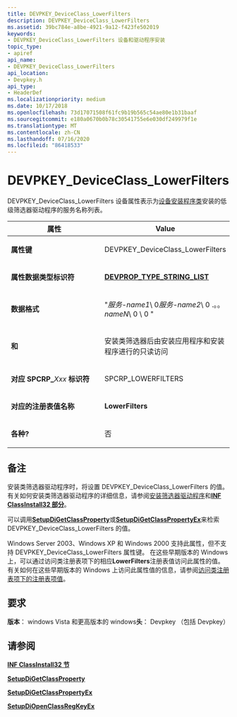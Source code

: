 ```yaml
---
title: DEVPKEY_DeviceClass_LowerFilters
description: DEVPKEY_DeviceClass_LowerFilters
ms.assetid: 39bc784e-a8be-4921-9a12-f423fe502019
keywords:
- DEVPKEY_DeviceClass_LowerFilters 设备和驱动程序安装
topic_type:
- apiref
api_name:
- DEVPKEY_DeviceClass_LowerFilters
api_location:
- Devpkey.h
api_type:
- HeaderDef
ms.localizationpriority: medium
ms.date: 10/17/2018
ms.openlocfilehash: 73d17071508f61fc9b19b565c54ae80e1b31baaf
ms.sourcegitcommit: e180a0670b0b78c30541755e6e030df249979f1e
ms.translationtype: MT
ms.contentlocale: zh-CN
ms.lasthandoff: 07/16/2020
ms.locfileid: "86418533"
---
```

# <a name="devpkey_deviceclass_lowerfilters"></a>DEVPKEY_DeviceClass_LowerFilters


DEVPKEY_DeviceClass_LowerFilters 设备属性表示为[设备安装程序类](https://docs.microsoft.com/windows-hardware/drivers/install/device-setup-classes)安装的低级筛选器驱动程序的服务名称列表。

<table>
<colgroup>
<col width="50%" />
<col width="50%" />
</colgroup>
<thead>
<tr>
<th>属性</th>
<th>Value</th>
</tr>
</thead>
<tbody>
<tr class="odd">
<td align="left"><p><strong>属性键</strong></p></td>
<td align="left"><p>DEVPKEY_DeviceClass_LowerFilters</p></td>
</tr>
<tr class="even">
<td align="left"><p><strong>属性数据类型标识符</strong></p></td>
<td align="left"><p><a href="devprop-type-string-list.md" data-raw-source="[&lt;strong&gt;DEVPROP_TYPE_STRING_LIST&lt;/strong&gt;](devprop-type-string-list.md)"><strong>DEVPROP_TYPE_STRING_LIST</strong></a></p></td>
</tr>
<tr class="odd">
<td align="left"><p><strong>数据格式</strong></p></td>
<td align="left"><p>"<em>服务-name1</em>\ 0<em>服务-name2</em>\ 0 .。。<em>nameN</em>\ 0 \ 0 "</p></td>
</tr>
<tr class="even">
<td align="left"><p><strong>和</strong></p></td>
<td align="left"><p>安装类筛选器后由安装应用程序和安装程序进行的只读访问</p></td>
</tr>
<tr class="odd">
<td align="left"><p><strong>对应 SPCRP_</strong><em>Xxx</em> <strong>标识符</strong></p></td>
<td align="left"><p>SPCRP_LOWERFILTERS</p></td>
</tr>
<tr class="even">
<td align="left"><p><strong>对应的注册表值名称</strong></p></td>
<td align="left"><p><strong>LowerFilters</strong></p></td>
</tr>
<tr class="odd">
<td align="left"><p><strong>各种?</strong></p></td>
<td align="left"><p>否</p></td>
</tr>
</tbody>
</table>

 

<a name="remarks"></a>备注
-------

安装类筛选器驱动程序时，将设置 DEVPKEY_DeviceClass_LowerFilters 的值。 有关如何安装类筛选器驱动程序的详细信息，请参阅[安装筛选器驱动程序](https://docs.microsoft.com/windows-hardware/drivers/install/installing-a-filter-driver)和[**INF ClassInstall32 部分**](https://docs.microsoft.com/windows-hardware/drivers/install/inf-classinstall32-section)。

可以调用[**SetupDiGetClassProperty**](https://docs.microsoft.com/windows/desktop/api/setupapi/nf-setupapi-setupdigetclasspropertyw)或[**SetupDiGetClassPropertyEx**](https://docs.microsoft.com/windows/desktop/api/setupapi/nf-setupapi-setupdigetclasspropertyexw)来检索 DEVPKEY_DeviceClass_LowerFilters 的值。

Windows Server 2003、Windows XP 和 Windows 2000 支持此属性，但不支持 DEVPKEY_DeviceClass_LowerFilters 属性键。 在这些早期版本的 Windows 上，可以通过访问类注册表项下的相应**LowerFilters**注册表值访问此属性的值。 有关如何在这些早期版本的 Windows 上访问此属性值的信息，请参阅[访问类注册表项下的注册表项值](https://docs.microsoft.com/windows-hardware/drivers/install/accessing-registry-entry-values-under-the-class-registry-key)。

<a name="requirements"></a>要求
------------

**版本**： windows Vista 和更高版本的 windows**头**： Devpkey （包括 Devpkey）


## <a name="see-also"></a>请参阅


[**INF ClassInstall32 节**](https://docs.microsoft.com/windows-hardware/drivers/install/inf-classinstall32-section)

[**SetupDiGetClassProperty**](https://docs.microsoft.com/windows/desktop/api/setupapi/nf-setupapi-setupdigetclasspropertyw)

[**SetupDiGetClassPropertyEx**](https://docs.microsoft.com/windows/desktop/api/setupapi/nf-setupapi-setupdigetclasspropertyexw)

[**SetupDiOpenClassRegKeyEx**](https://docs.microsoft.com/windows/desktop/api/setupapi/nf-setupapi-setupdiopenclassregkeyexa)

 

 






